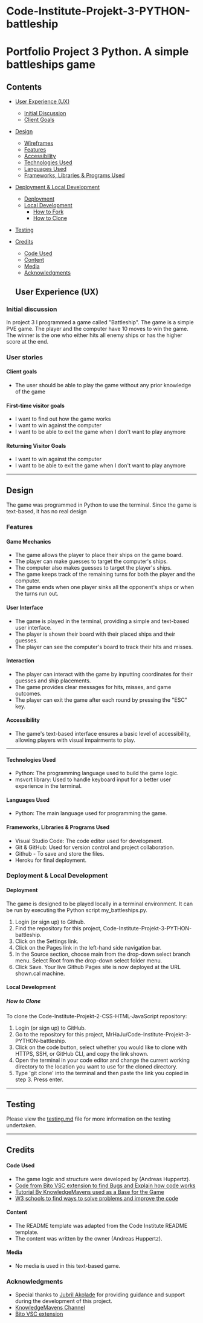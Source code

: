 # Code-Institute-Projekt-3-PYTHON-battleship


# Portfolio Project 3 Python. A simple battleships game

 ## Contents

* [User Experience (UX)](#User-Experience-(UX))
    * [Initial Discussion](#Initial-Discussion)
    * [Client Goals](#Client-Goals)

* [Design](#Design)

  * [Wireframes](#Wireframes)
  * [Features](#Features)
  * [Accessibility](#Accessibility)
  * [Technologies Used](#Technologies-Used)
  * [Languages Used](#Languages-Used)
  * [Frameworks, Libraries & Programs Used](#Frameworks,-Libraries-&-Programs-Used)

* [Deployment & Local Development](#Deployment-&-Local-Development)
  * [Deployment](#Deployment)
  * [Local Development](#Local-Development)
    * [How to Fork](#How-to-Fork)
    * [How to Clone](#How-to-Clone)

* [Testing](#Testing)
    
* [Credits](#Credits)
  * [Code Used](#Code-Used)
  * [Content](#Content)
  * [Media](#Media)
  * [Acknowledgments](#Acknowledgments)

  ## User Experience (UX)

### Initial discussion
In project 3 I programmed a game called "Battleship".
The game is a simple PVE game. The player and the computer have 10 moves to win the game. The winner is the one who either hits all enemy ships or has the higher score at the end.

### User stories

#### Client goals

* The user should be able to play the game without any prior knowledge of the game

#### First-time visitor goals
* I want to find out how the game works
* I want to win against the computer
* I want to be able to exit the game when I don't want to play anymore

#### Returning Visitor Goals
* I want to win against the computer
* I want to be able to exit the game when I don't want to play anymore

---

## Design

The game was programmed in Python to use the terminal. Since the game is text-based, it has no real design


### Features

#### Game Mechanics

* The game allows the player to place their ships on the game board.
* The player can make guesses to target the computer's ships.
* The computer also makes guesses to target the player's ships.
* The game keeps track of the remaining turns for both the player and the computer.
* The game ends when one player sinks all the opponent's ships or when the turns run out.
#### User Interface
* The game is played in the terminal, providing a simple and text-based user interface.
* The player is shown their board with their placed ships and their guesses.
* The player can see the computer's board to track their hits and misses.
#### Interaction
* The player can interact with the game by inputting coordinates for their guesses and ship placements.
* The game provides clear messages for hits, misses, and game outcomes.
* The player can exit the game after each round by pressing the "ESC" key.

#### Accessibility

* The game's text-based interface ensures a basic level of accessibility, allowing players with visual impairments to play.

---

#### Technologies Used

* Python: The programming language used to build the game logic.
* msvcrt library: Used to handle keyboard input for a better user experience in the terminal.

#### Languages Used

* Python: The main language used for programming the game.

#### Frameworks, Libraries & Programs Used

* Visual Studio Code: The code editor used for development.
* Git & GitHub: Used for version control and project collaboration.
* Github - To save and store the files.
* Heroku for final deployment.

### Deployment & Local Development

#### Deployment

The game is designed to be played locally in a terminal environment. It can be run by executing the Python script my_battleships.py.

1. Login (or sign up) to Github.
2. Find the repository for this project, Code-Institute-Projekt-3-PYTHON-battleship.
3. Click on the Settings link.
4. Click on the Pages link in the left-hand side navigation bar.
5. In the Source section, choose main from the drop-down select branch menu. Select Root from the drop-down select folder menu.
6. Click Save. Your live Github Pages site is now deployed at the URL shown.cal machine.

#### Local Development

##### How to Clone

To clone the Code-Institute-Projekt-2-CSS-HTML-JavaScript repository:

1. Login (or sign up) to GitHub.
2. Go to the repository for this project, MrHaJu/Code-Institute-Projekt-3-PYTHON-battleship.
3. Click on the code button, select whether you would like to clone with HTTPS, SSH, or GitHub CLI, and copy the link shown.
4. Open the terminal in your code editor and change the current working directory to the location you want to use for the cloned directory.
5. Type 'git clone' into the terminal and then paste the link you copied in step 3. Press enter.

- - -

## **Testing**

Please view the [testing.md](testing.md) file for more information on the testing undertaken.

- - -

## Credits

#### Code Used

* The game logic and structure were developed by (Andreas Huppertz).
* [Code from Bito VSC extension to find Bugs and Explain how code works](https://marketplace.visualstudio.com/items?itemName=Bito.Bito)
* [Tutorial By KnowledgeMavens used as a Base for the Game](https://www.youtube.com/watch?v=tF1WRCrd_HQ)
* [W3 schools to find ways to solve problems and improve the code](https://www.w3schools.com/)


#### Content

* The README template was adapted from the Code Institute README template.
* The content was written by the owner (Andreas Huppertz).

#### Media

* No media is used in this text-based game.

### Acknowledgments

* Special thanks to [Jubril Akolade](https://github.com/Jubrillionaire) for providing guidance and support during the development of this project.
* [KnowledgeMavens Channel](https://www.youtube.com/@KnowledgeMavens)
* [Bito VSC extension](https://marketplace.visualstudio.com/items?itemName=Bito.Bito)